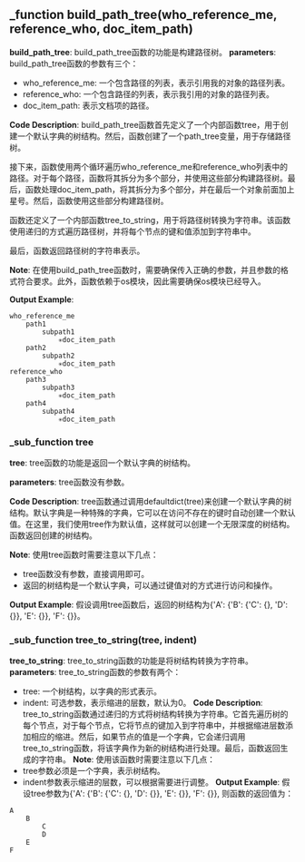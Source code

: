 ## _function build_path_tree(who_reference_me, reference_who, doc_item_path)
**build_path_tree**: build_path_tree函数的功能是构建路径树。
**parameters**: build_path_tree函数的参数有三个：
- who_reference_me: 一个包含路径的列表，表示引用我的对象的路径列表。
- reference_who: 一个包含路径的列表，表示我引用的对象的路径列表。
- doc_item_path: 表示文档项的路径。

**Code Description**: build_path_tree函数首先定义了一个内部函数tree，用于创建一个默认字典的树结构。然后，函数创建了一个path_tree变量，用于存储路径树。

接下来，函数使用两个循环遍历who_reference_me和reference_who列表中的路径。对于每个路径，函数将其拆分为多个部分，并使用这些部分构建路径树。最后，函数处理doc_item_path，将其拆分为多个部分，并在最后一个对象前面加上星号。然后，函数使用这些部分构建路径树。

函数还定义了一个内部函数tree_to_string，用于将路径树转换为字符串。该函数使用递归的方式遍历路径树，并将每个节点的键和值添加到字符串中。

最后，函数返回路径树的字符串表示。

**Note**: 在使用build_path_tree函数时，需要确保传入正确的参数，并且参数的格式符合要求。此外，函数依赖于os模块，因此需要确保os模块已经导入。

**Output Example**: 
```
who_reference_me
    path1
        subpath1
            ✳️doc_item_path
    path2
        subpath2
            ✳️doc_item_path
reference_who
    path3
        subpath3
            ✳️doc_item_path
    path4
        subpath4
            ✳️doc_item_path
```
### _sub_function tree
**tree**: tree函数的功能是返回一个默认字典的树结构。

**parameters**: tree函数没有参数。

**Code Description**: tree函数通过调用defaultdict(tree)来创建一个默认字典的树结构。默认字典是一种特殊的字典，它可以在访问不存在的键时自动创建一个默认值。在这里，我们使用tree作为默认值，这样就可以创建一个无限深度的树结构。函数返回创建的树结构。

**Note**: 使用tree函数时需要注意以下几点：
- tree函数没有参数，直接调用即可。
- 返回的树结构是一个默认字典，可以通过键值对的方式进行访问和操作。

**Output Example**: 假设调用tree函数后，返回的树结构为{'A': {'B': {'C': {}, 'D': {}}, 'E': {}}, 'F': {}}。
### _sub_function tree_to_string(tree, indent)
**tree_to_string**: tree_to_string函数的功能是将树结构转换为字符串。
**parameters**: tree_to_string函数的参数有两个：
- tree: 一个树结构，以字典的形式表示。
- indent: 可选参数，表示缩进的层数，默认为0。
**Code Description**: tree_to_string函数通过递归的方式将树结构转换为字符串。它首先遍历树的每个节点，对于每个节点，它将节点的键加入到字符串中，并根据缩进层数添加相应的缩进。然后，如果节点的值是一个字典，它会递归调用tree_to_string函数，将该字典作为新的树结构进行处理。最后，函数返回生成的字符串。
**Note**: 使用该函数时需要注意以下几点：
- tree参数必须是一个字典，表示树结构。
- indent参数表示缩进的层数，可以根据需要进行调整。
**Output Example**: 假设tree参数为{'A': {'B': {'C': {}, 'D': {}}, 'E': {}}, 'F': {}}, 则函数的返回值为：
```
A
    B
        C
        D
    E
F
```
